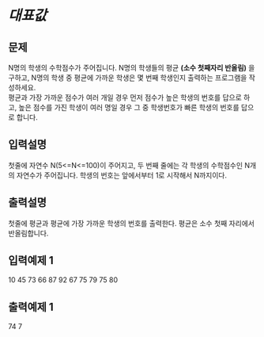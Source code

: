 # *대표값*  
## 문제  
N명의 학생의 수학점수가 주어집니다. N명의 학생들의 평균 **(소수 첫째자리 반올림)** 을 구하고,
N명의 학생 중 평균에 가까운 학생은 몇 번째 학생인지 출력하는 프로그램을 작성하세요.  
평균과 가장 가까운 점수가 여러 개일 경우 먼저 점수가 높은 학생의 번호를 답으로 하고, 높은 점수를 가진 학생이 여러 명일 경우 그 중 학생번호가 빠른 학생의 번호를 답으로 합니다.

## 입력설명
첫줄에 자연수 N(5<=N<=100)이 주어지고, 두 번째 줄에는 각 학생의 수학점수인 N개의 자연수가 주어집니다. 학생의 번호는 앞에서부터 1로 시작해서 N까지이다.  
## 출력설명
첫줄에 평균과 평균에 가장 가까운 학생의 번호를 출력한다.
평균은 소수 첫째 자리에서 반올림합니다.  
## 입력예제 1
10
45 73 66 87 92 67 75 79 75 80  
## 출력예제 1
74 7